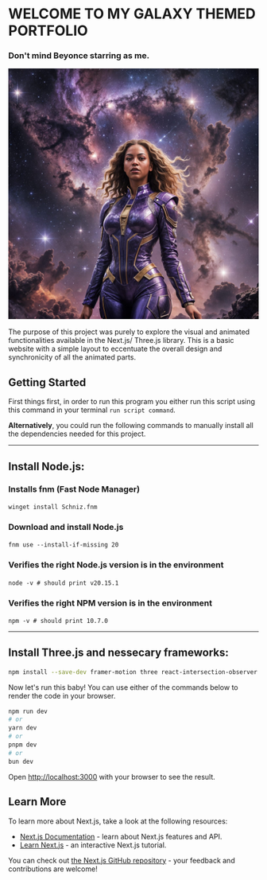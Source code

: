 # **WELCOME TO MY GALAXY THEMED PORTFOLIO** 

### Don't mind Beyonce starring as me.

<img src="beeInSpace.jpg"/>

The purpose of this project was purely to explore the visual and animated functionalities available in the Next.js/ Three.js library. This is a basic website with a simple layout to eccentuate the overall design and synchronicity of all the animated parts.  

## **Getting Started**

First things first, in order to run this program you either run this script using this command in your terminal `run script command`. 

**Alternatively**, you could run the following commands to manually install all the dependencies needed for this project.

----------------

## **Install Node.js**: 

### Installs fnm (Fast Node Manager)
`winget install Schniz.fnm`

### Download and install Node.js
`fnm use --install-if-missing 20`

### Verifies the right Node.js version is in the environment
`node -v # should print v20.15.1`

### Verifies the right NPM version is in the environment
`npm -v # should print 10.7.0`

-------------------- 

## **Install Three.js and nessecary frameworks**: 

```bash
npm install --save-dev framer-motion three react-intersection-observer @react-three/drei @react-three/fiber

```
Now let's run this baby! You can use either of the commands below to render the code in your browser.

```bash
npm run dev
# or
yarn dev
# or
pnpm dev
# or
bun dev
```

Open [http://localhost:3000](http://localhost:3000) with your browser to see the result.

## Learn More

To learn more about Next.js, take a look at the following resources:

- [Next.js Documentation](https://nextjs.org/docs) - learn about Next.js features and API.
- [Learn Next.js](https://nextjs.org/learn) - an interactive Next.js tutorial.

You can check out [the Next.js GitHub repository](https://github.com/vercel/next.js/) - your feedback and contributions are welcome!
